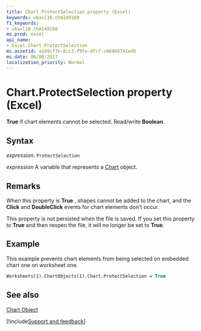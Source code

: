 ```yaml
---
title: Chart.ProtectSelection property (Excel)
keywords: vbaxl10.chm149160
f1_keywords:
- vbaxl10.chm149160
ms.prod: excel
api_name:
- Excel.Chart.ProtectSelection
ms.assetid: a1b9cf7e-8cc3-f9fe-dfcf-c66469741edb
ms.date: 06/08/2017
localization_priority: Normal
---
```



# Chart.ProtectSelection property (Excel)

 **True** if chart elements cannot be selected. Read/write **Boolean**.


## Syntax

_expression_. `ProtectSelection`

_expression_ A variable that represents a [Chart](Excel.Chart-graph-object.md) object.


## Remarks

When this property is  **True** , shapes cannot be added to the chart, and the **Click** and **DoubleClick** events for chart elements don't occur.

This property is not persisted when the file is saved. If you set this property to  **True** and then reopen the file, it will no longer be set to **True**.


## Example

This example prevents chart elements from being selected on embedded chart one on worksheet one.


```vb
Worksheets(1).ChartObjects(1).Chart.ProtectSelection = True
```


## See also


[Chart Object](Excel.Chart(object).md)

[!include[Support and feedback](~/includes/feedback-boilerplate.md)]